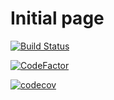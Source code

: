 # Initial page

[![Build Status](https://travis-ci.org/yeti-platform/TibetanBrownBear.svg?branch=api)](https://travis-ci.org/yeti-platform/TibetanBrownBear)

[![CodeFactor](https://www.codefactor.io/repository/github/yeti-platform/tibetanbrownbear/badge)](https://www.codefactor.io/repository/github/yeti-platform/tibetanbrownbear)

[![codecov](https://codecov.io/gh/yeti-platform/TibetanBrownBear/branch/master/graph/badge.svg)](https://codecov.io/gh/yeti-platform/TibetanBrownBear)

